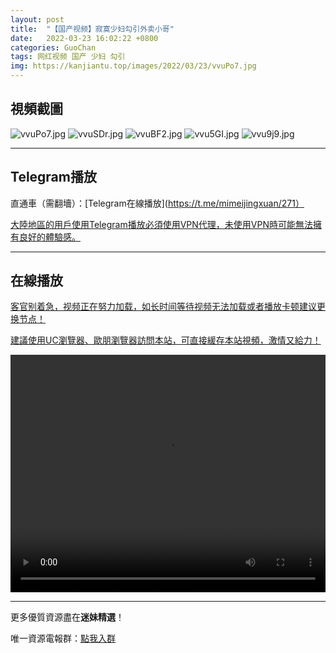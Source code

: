 ```yaml
---
layout: post
title:  "【国产视频】寂寞少妇勾引外卖小哥"
date:   2022-03-23 16:02:22 +0800
categories: GuoChan
tags: 网红视频 国产 少妇 勾引
img: https://kanjiantu.top/images/2022/03/23/vvuPo7.jpg
---
```



## 視頻截圖

![vvuPo7.jpg](https://kanjiantu.top/images/2022/03/23/vvuPo7.jpg)
![vvuSDr.jpg](https://kanjiantu.top/images/2022/03/23/vvuSDr.jpg)
![vvuBF2.jpg](https://kanjiantu.top/images/2022/03/23/vvuBF2.jpg)
![vvu5GI.jpg](https://kanjiantu.top/images/2022/03/23/vvu5GI.jpg)
![vvu9j9.jpg](https://kanjiantu.top/images/2022/03/23/vvu9j9.jpg)

* * *
## Telegram播放

直通車（需翻墻）：[Telegram在線播放](https://t.me/mimeijingxuan/271）

<u>大陸地區的用戶使用Telegram播放必須使用VPN代理，未使用VPN時可能無法擁有良好的體驗感。</u> 
* * *
## 在線播放
<u>客官别着急，视频正在努力加载，如长时间等待视频无法加载或者播放卡顿建议更换节点！</u>

<u>建議使用UC瀏覽器、歐朋瀏覽器訪問本站，可直接緩存本站視頻，激情又給力！</u>
<center><video src="https://cdn.publer.io/uploads/videos/6245f282db279731bbdea4e5/dc34f4bb9e27de8781a2688f65ae7a4f.mp4" width="100%" height="380px" controls="controls"></video></center>

* * *
更多優質資源盡在**迷妹精選**！

唯一資源電報群：[點我入群](https://t.me/mimeijingxuan)


